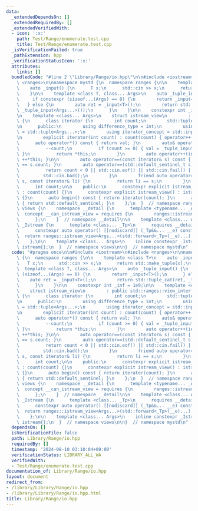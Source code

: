 ```yaml
---
data:
  _extendedDependsOn: []
  _extendedRequiredBy: []
  _extendedVerifiedWith:
  - icon: ':x:'
    path: Test/Range/enumerate.test.cpp
    title: Test/Range/enumerate.test.cpp
  _isVerificationFailed: true
  _pathExtension: hpp
  _verificationStatusIcon: ':x:'
  attributes:
    links: []
  bundledCode: "#line 2 \"Library/Range/io.hpp\"\n\n#include <iostream>\n#include\
    \ <ranges>\n\nnamespace mystd {\n  namespace ranges {\n\n    template <class T>\n\
    \    auto _input() {\n      T x;\n      std::cin >> x;\n      return std::make_tuple(x);\n\
    \    }\n\n    template <class T, class... Args>\n    auto _tuple_input() {\n \
    \     if constexpr (sizeof...(Args) == 0) {\n        return _input<T>();\n   \
    \   } else {\n        auto ret = _input<T>();\n        return std::tuple_cat(ret,\
    \ _tuple_input<Args...>());\n      }\n    }\n\n    constexpr int _inf = 1e9;\n\
    \n    template <class... Args>\n    struct istream_view\n        : public std::ranges::view_interface<istream_view<Args...>>\
    \ {\n      class iterator {\n        int count;\n        std::tuple<Args...> val;\n\
    \n      public:\n        using difference_type = int;\n        using value_type\
    \ = std::tuple<Args...>;\n        using iterator_concept = std::input_iterator_tag;\n\
    \n        explicit iterator(int count) : count(count) { operator++(); }\n\n  \
    \      auto operator*() const { return val; }\n        auto& operator++() {\n\
    \          --count;\n          if (count >= 0) { val = _tuple_input<Args...>();\
    \ }\n          return *this;\n        }\n        auto operator++(int) { return\
    \ ++*this; }\n\n        auto operator==(const iterator& s) const { return count\
    \ == s.count; }\n        auto operator==(std::default_sentinel_t s) const {\n\
    \          return count < 0 || std::cin.eof() || std::cin.fail() ||\n        \
    \         std::cin.bad();\n        }\n        friend auto operator==(std::default_sentinel_t\
    \ s, const iterator& li) {\n          return li == s;\n        }\n      };\n\n\
    \      int count;\n\n    public:\n      constexpr explicit istream_view(int count)\
    \ : count(count) {}\n      constexpr explicit istream_view() : istream_view(_inf)\
    \ {}\n      auto begin() const { return iterator(count); }\n      auto end() const\
    \ { return std::default_sentinel; }\n    };\n  }  // namespace ranges\n\n  namespace\
    \ views {\n    namespace __detail {\n      template <typename... _Args>\n    \
    \  concept __can_istream_view = requires {\n        ranges::istream_view(std::declval<_Args>()...);\n\
    \      };\n    }  // namespace __detail\n\n    template <class... Args>\n    struct\
    \ _Istream {\n      template <class... _Tp>\n      requires __detail::__can_istream_view<_Tp...>\n\
    \      constexpr auto operator() [[nodiscard]] (_Tp&&... __e) const {\n      \
    \  return ranges::istream_view<Args...>(std::forward<_Tp>(__e)...);\n      }\n\
    \    };\n\n    template <class... Args>\n    inline constexpr _Istream<Args...>\
    \ istream{};\n  }  // namespace views\n\n}  // namespace mystd\n"
  code: "#pragma once\n\n#include <iostream>\n#include <ranges>\n\nnamespace mystd\
    \ {\n  namespace ranges {\n\n    template <class T>\n    auto _input() {\n   \
    \   T x;\n      std::cin >> x;\n      return std::make_tuple(x);\n    }\n\n  \
    \  template <class T, class... Args>\n    auto _tuple_input() {\n      if constexpr\
    \ (sizeof...(Args) == 0) {\n        return _input<T>();\n      } else {\n    \
    \    auto ret = _input<T>();\n        return std::tuple_cat(ret, _tuple_input<Args...>());\n\
    \      }\n    }\n\n    constexpr int _inf = 1e9;\n\n    template <class... Args>\n\
    \    struct istream_view\n        : public std::ranges::view_interface<istream_view<Args...>>\
    \ {\n      class iterator {\n        int count;\n        std::tuple<Args...> val;\n\
    \n      public:\n        using difference_type = int;\n        using value_type\
    \ = std::tuple<Args...>;\n        using iterator_concept = std::input_iterator_tag;\n\
    \n        explicit iterator(int count) : count(count) { operator++(); }\n\n  \
    \      auto operator*() const { return val; }\n        auto& operator++() {\n\
    \          --count;\n          if (count >= 0) { val = _tuple_input<Args...>();\
    \ }\n          return *this;\n        }\n        auto operator++(int) { return\
    \ ++*this; }\n\n        auto operator==(const iterator& s) const { return count\
    \ == s.count; }\n        auto operator==(std::default_sentinel_t s) const {\n\
    \          return count < 0 || std::cin.eof() || std::cin.fail() ||\n        \
    \         std::cin.bad();\n        }\n        friend auto operator==(std::default_sentinel_t\
    \ s, const iterator& li) {\n          return li == s;\n        }\n      };\n\n\
    \      int count;\n\n    public:\n      constexpr explicit istream_view(int count)\
    \ : count(count) {}\n      constexpr explicit istream_view() : istream_view(_inf)\
    \ {}\n      auto begin() const { return iterator(count); }\n      auto end() const\
    \ { return std::default_sentinel; }\n    };\n  }  // namespace ranges\n\n  namespace\
    \ views {\n    namespace __detail {\n      template <typename... _Args>\n    \
    \  concept __can_istream_view = requires {\n        ranges::istream_view(std::declval<_Args>()...);\n\
    \      };\n    }  // namespace __detail\n\n    template <class... Args>\n    struct\
    \ _Istream {\n      template <class... _Tp>\n      requires __detail::__can_istream_view<_Tp...>\n\
    \      constexpr auto operator() [[nodiscard]] (_Tp&&... __e) const {\n      \
    \  return ranges::istream_view<Args...>(std::forward<_Tp>(__e)...);\n      }\n\
    \    };\n\n    template <class... Args>\n    inline constexpr _Istream<Args...>\
    \ istream{};\n  }  // namespace views\n\n}  // namespace mystd\n"
  dependsOn: []
  isVerificationFile: false
  path: Library/Range/io.hpp
  requiredBy: []
  timestamp: '2024-08-10 03:10:04+09:00'
  verificationStatus: LIBRARY_ALL_WA
  verifiedWith:
  - Test/Range/enumerate.test.cpp
documentation_of: Library/Range/io.hpp
layout: document
redirect_from:
- /library/Library/Range/io.hpp
- /library/Library/Range/io.hpp.html
title: Library/Range/io.hpp
---
```

